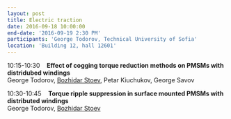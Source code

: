 ```yaml
---
layout: post
title: Electric traction
date: 2016-09-18 10:00:00
end-date: '2016-09-19 2:30 PM'
participants: 'George Todorov, Technical University of Sofia'
location: 'Building 12, hall 12601'
---
```



10:15-10:30    **Effect of cogging torque reduction methods on PMSMs with distridubed windings**
<br>George Todorov, <u>B</u><u>ozhidar Stoev</u>, Petar Kiuchukov, George Savov

10:30-10:45    **Torque ripple suppression in surface mounted PMSMs with distributed windings**
<br>George Todorov, <u>B</u><u>ozhidar Stoev</u>